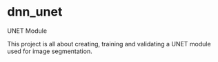 # dnn_unet
UNET Module

This project is all about creating, training and validating a UNET module used for image segmentation. 
